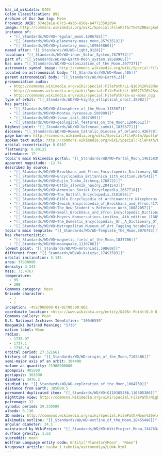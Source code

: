 ```yaml
---
has_id_wikidata: Q405
Colon Classification: B92
Archive of Our Own tag: Moon
Provenio UUID: b74e3a1e-07c5-4ab5-856e-a47725502d94
image: http://commons.wikimedia.org/wiki/Special:FilePath/The%20Bangkok%20Supermoon%20Photographs%20by%20Peak%20Hora%2010.jpg
instance of:
  - "[[_Standards/WD/WD~regular_moon,1086783]]"
  - "[[_Standards/WD/WD~planetary-mass_moon,85793519]]"
  - "[[_Standards/WD/WD~planetary_moon,109645860]]"
named after: "[[_Standards/WD/WD~light,9128]]"
location: "[[_Standards/WD/WD~inner_Solar_System,7879772]]"
part of: "[[_Standards/WD/WD~Earth-Moon_system,18589965]]"
has use: "[[_Standards/WD/WD~colonization_of_the_Moon,367737]]"
astronomic symbol image: http://commons.wikimedia.org/wiki/Special:FilePath/Decrescent%20icon.svg
located on astronomical body: "[[_Standards/WD/WD~Moon,405]]"
parent astronomical body: "[[_Standards/WD/WD~Earth,2]]"
pronunciation audio:
  - http://commons.wikimedia.org/wiki/Special:FilePath/LL-Q188%20%28deu%29-Sebastian%20Wallroth-Mond.wav
  - http://commons.wikimedia.org/wiki/Special:FilePath/LL-Q9027%20%28swe%29-Moonhouse-M%C3%A5nen.wav
  - http://commons.wikimedia.org/wiki/Special:FilePath/En-us-moon.ogg
type of orbit: "[[_Standards/WD/WD~highly_elliptical_orbit,38982]]"
has part(s):
  - "[[_Standards/WD/WD~Atmosphere_of_the_Moon,115507]]"
  - "[[_Standards/WD/WD~Montes_Pyrenaeus,500909]]"
  - "[[_Standards/WD/WD~lunar_soil,1037499]]"
  - "[[_Standards/WD/WD~geological_features_on_the_Moon,12046612]]"
highest point: "[[_Standards/WD/WD~Selenean_summit,18356771]]"
diocese: "[[_Standards/WD/WD~Roman_Catholic_Diocese_of_Orlando,426778]]"
page banner: http://commons.wikimedia.org/wiki/Special:FilePath/Apollo%2017%20Moon%20Panorama%20banner.jpg
spoken text audio: http://commons.wikimedia.org/wiki/Special:FilePath/Hy-%D4%BC%D5%B8%D6%82%D5%BD%D5%AB%D5%B6%20%28Moon%29.ogg
orbital eccentricity: 0.0567
flattening: 0.00125
attendance: 12
topic's main Wikimedia portal: "[[_Standards/WD/WD~Portal_Moon,14615839]]"
apparent magnitude: -12.74
described by source:
  - "[[_Standards/WD/WD~Brockhaus_and_Efron_Encyclopedic_Dictionary,602358]]"
  - "[[_Standards/WD/WD~Encyclopædia_Britannica_11th_edition,867541]]"
  - "[[_Standards/WD/WD~Gujin_Tushu_Jicheng,1768721]]"
  - "[[_Standards/WD/WD~Ottův_slovník_naučný,2041543]]"
  - "[[_Standards/WD/WD~Armenian_Soviet_Encyclopedia,2657718]]"
  - "[[_Standards/WD/WD~The_Nuttall_Encyclopædia,3181656]]"
  - "[[_Standards/WD/WD~Bible_Encyclopedia_of_Archimandrite_Nicephorus,4086271]]"
  - "[[_Standards/WD/WD~Jewish_Encyclopedia_of_Brockhaus_and_Efron,4173137]]"
  - "[[_Standards/WD/WD~The_New_Student's_Reference_Work,16082057]]"
  - "[[_Standards/WD/WD~Small_Brockhaus_and_Efron_Encyclopedic_Dictionary,19180675]]"
  - "[[_Standards/WD/WD~Meyers_Konversations-Lexikon,_4th_edition_(1885–1890),19219752]]"
  - "[[_Standards/WD/WD~The_Domestic_Encyclopædia;_Or,_A_Dictionary_Of_Facts,_And_Useful_Knowledge,56441911]]"
  - "[[_Standards/WD/WD~Metropolitan_Museum_of_Art_Tagging_Vocabulary,106727050]]"
topic's main template: "[[_Standards/WD/WD~Template_The_Moon,8070793]]"
has characteristic:
  - "[[_Standards/WD/WD~magnetic_field_of_the_Moon,1037706]]"
  - "[[_Standards/WD/WD~moonquake,1130706]]"
lowest point: "[[_Standards/WD/WD~Antoniadi,598608]]"
different from: "[[_Standards/WD/WD~Księżyc,17491583]]"
orbital inclination: 5.145
area: 37930000
density: 3.344
mass: 73.4767
temperature:
  - 95
  - 390
Commons category: Moon
Unicode character:
  - ☽
  - ☾
inception: -4527000000-01-01T00:00:00Z
coordinate location: <http://www.wikidata.org/entity/Q405> Point(0.0 0.0)
Commons gallery: Moon
U.S. National Archives Identifier: "10046559"
OmegaWiki Defined Meaning: "5730"
native label: Moon
radius:
  - 1735.97
  - 1737.1
  - 1738.14
orbital period: 27.321661
history of topic: "[[_Standards/WD/WD~origin_of_the_Moon,7102486]]"
semi-major axis of an orbit: 384400
volume as quantity: 21968000000
apoapsis: 405500
periapsis: 363300
diameter: 3476.2
studied in: "[[_Standards/WD/WD~exploration_of_the_Moon,1064739]]"
distance from Earth: 385000.5
permanent duplicated item: "[[_Standards/WD/WD~Q110305386,110305386]]"
nighttime view: http://commons.wikimedia.org/wiki/Special:FilePath/Night%20view%20of%20THE%20MOON.jpg
patronage: 12
synodic period: 29.530589
albedo: 0.136
3D model: http://commons.wikimedia.org/wiki/Special:FilePath/Moon%20elevation.stl
Wikimedia outline: "[[_Standards/WD/WD~outline_of_the_Moon,28455496]]"
angular diameter: 34.1
maintained by WikiProject: "[[_Standards/WD/WD~WikiProject_Moon,13476345]]"
surface gravity: 1.62
subreddit: moon
Wolfram Language entity code: Entity["PlanetaryMoon", "Moon"]
Krugosvet article: nauka_i_tehnika/astronomiya/LUNA.html
---
```

